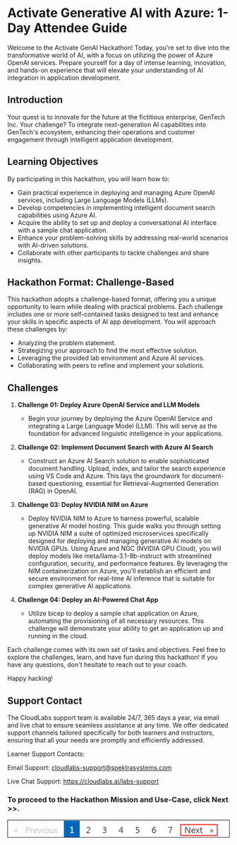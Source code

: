 # Activate Generative AI with Azure: 1-Day Attendee Guide

Welcome to the Activate GenAI Hackathon! Today, you're set to dive into the transformative world of AI, with a focus on utilizing the power of Azure OpenAI services. Prepare yourself for a day of intense learning, innovation, and hands-on experience that will elevate your understanding of AI integration in application development.

## Introduction

Your quest is to innovate for the future at the fictitious enterprise, GenTech Inc. Your challenge? To integrate next-generation AI capabilities into GenTech's ecosystem, enhancing their operations and customer engagement through intelligent application development.


## Learning Objectives

By participating in this hackathon, you will learn how to:

- Gain practical experience in deploying and managing Azure OpenAI services, including Large Language Models (LLMs).
- Develop competencies in implementing intelligent document search capabilities using Azure AI.
- Acquire the ability to set up and deploy a conversational AI interface with a sample chat application.
- Enhance your problem-solving skills by addressing real-world scenarios with AI-driven solutions.
- Collaborate with other participants to tackle challenges and share insights.

## Hackathon Format: Challenge-Based
This hackathon adopts a challenge-based format, offering you a unique opportunity to learn while dealing with practical problems. Each challenge includes one or more self-contained tasks designed to test and enhance your skills in specific aspects of AI app development. You will approach these challenges by:

- Analyzing the problem statement.
- Strategizing your approach to find the most effective solution.
- Leveraging the provided lab environment and Azure AI services.
- Collaborating with peers to refine and implement your solutions.
  
## Challenges

1. **Challenge 01: Deploy Azure OpenAI Service and LLM Models**

    - Begin your journey by deploying the Azure OpenAI Service and integrating a Large Language Model (LLM). This will serve as the foundation for advanced linguistic intelligence in your applications.
  
2. **Challenge 02: Implement Document Search with Azure AI Search**
 
   - Construct an Azure AI Search solution to enable sophisticated document handling. Upload, index, and tailor the search experience using VS Code and Azure. This lays the groundwork for document-based questioning, essential for Retrieval-Augmented Generation (RAG) in OpenAI.

3. **Challenge 03: Deploy NVIDIA NIM on Azure**

   - Deploy NVIDIA NIM to Azure to harness powerful, scalable generative AI model hosting. This guide walks you through setting up NVIDIA NIM a suite of optimized microservices specifically designed for deploying and managing generative AI models on NVIDIA GPUs. Using Azure and NGC (NVIDIA GPU Cloud), you will deploy models like meta/llama-3.1-8b-instruct with streamlined configuration, security, and performance features. By leveraging the NIM containerization on Azure, you'll establish an efficient and secure environment for real-time AI inference that is suitable for complex generative AI applications.
            
4. **Challenge 04: Deploy an AI-Powered Chat App**
 
   - Utilize bicep to deploy a sample chat application on Azure, automating the provisioning of all necessary resources. This challenge will demonstrate your ability to get an application up and running in the cloud.
                
Each challenge comes with its own set of tasks and objectives. Feel free to explore the challenges, learn, and have fun during this hackathon! If you have any questions, don't hesitate to reach out to your coach.

Happy hacking!


## Support Contact

The CloudLabs support team is available 24/7, 365 days a year, via email and live chat to ensure seamless assistance at any time. We offer dedicated support channels tailored specifically for both learners and instructors, ensuring that all your needs are promptly and efficiently addressed.

Learner Support Contacts:

Email Support: cloudlabs-support@spektrasystems.com

Live Chat Support: https://cloudlabs.ai/labs-support

### To proceed to the Hackathon Mission and Use-Case, click **Next** >>.

![](../media/nextpage(2).png)

